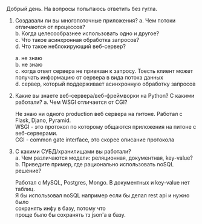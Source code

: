 Добрый день. На вопросы попытаюсь ответить без гугла.

1. Создавали ли вы многопоточные приложения?
	a. Чем потоки отличаются от процессов?  
	b. Когда целесообразнее использовать одно и другое?  
	c. Что такое асинхронная обработка запросов?  
	d. Что такое неблокирующий веб-сервер?  

	a. не знаю  
	b. не знаю  
	с. когда ответ сервера не привязан к запросу. Тоесть клиент может получать информацию от сервера в вида потока данных  
	d. сервер, который поддерживает асинхронную обработку запросов  

2. Какие вы знаете веб-сервера/веб-фреймворки на Python? С какими работали?
	a. Чем WSGI отличается от CGI?  

	Не знаю ни одного production веб сервера на питоне. Работал с Flask, Djano, Pyramid.  
	WSGI - это протокол по которому общаются приложения на питоне с веб-серверами.  
	CGI - common gate interface, это скорее описание протокола  

3. С какими СУБД/хранилищами вы работали?  
	a. Чем различаются модели: реляционная, документная, key-value?  
	b. Приведите пример, где рационально использовать noSQL решение?  

	Работал с MySQL, Postgres, Mongo. В документных и key-value нет таблиц.  
	Я бы использовал noSQL например если бы делал rest api и нужно было  
	сохранять инфу в базу, потому что  
	проще было бы сохранять тз json'а в базу.  

